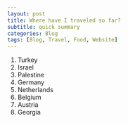 ```yaml
---
layout: post
title: Where have I traveled so far?
subtitle: quick summary
categories: Blog
tags: [Blog, Travel, Food, Website]
---
```


1. Turkey
2. Israel
3. Palestine
4. Germany
5. Netherlands
6. Belgium
7. Austria
8. Georgia

